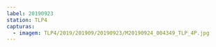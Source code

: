 ```yaml
---
label: 20190923
station: TLP4
capturas:
  - imagem: TLP4/2019/201909/20190923/M20190924_004349_TLP_4P.jpg
---
```

